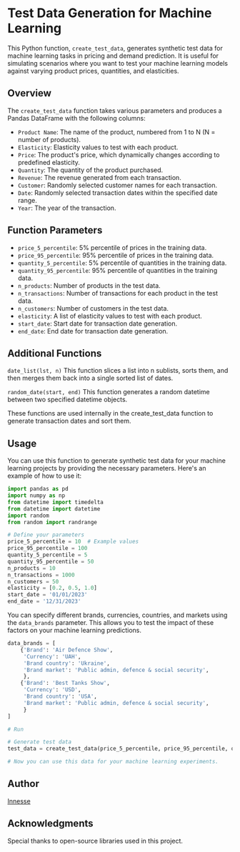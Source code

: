 # Test Data Generation for Machine Learning

This Python function, `create_test_data`, generates synthetic test data for machine learning tasks in pricing and demand prediction. It is useful for simulating scenarios where you want to test your machine learning models against varying product prices, quantities, and elasticities.

## Overview

The `create_test_data` function takes various parameters and produces a Pandas DataFrame with the following columns:

- `Product Name`: The name of the product, numbered from 1 to N (N = number of products).
- `Elasticity`: Elasticity values to test with each product.
- `Price`: The product's price, which dynamically changes according to predefined elasticity.
- `Quantity`: The quantity of the product purchased.
- `Revenue`: The revenue generated from each transaction.
- `Customer`: Randomly selected customer names for each transaction.
- `Date`: Randomly selected transaction dates within the specified date range.
- `Year`: The year of the transaction.

## Function Parameters

- `price_5_percentile`: 5% percentile of prices in the training data.
- `price_95_percentile`: 95% percentile of prices in the training data.
- `quantity_5_percentile`: 5% percentile of quantities in the training data.
- `quantity_95_percentile`: 95% percentile of quantities in the training data.
- `n_products`: Number of products in the test data.
- `n_transactions`: Number of transactions for each product in the test data.
- `n_customers`: Number of customers in the test data.
- `elasticity`: A list of elasticity values to test with each product.
- `start_date`: Start date for transaction date generation.
- `end_date`: End date for transaction date generation.

## Additional Functions
`date_list(lst, n)`
This function slices a list into n sublists, sorts them, and then merges them back into a single sorted list of dates.

`random_date(start, end)`
This function generates a random datetime between two specified datetime objects.

These functions are used internally in the create_test_data function to generate transaction dates and sort them.

## Usage

You can use this function to generate synthetic test data for your machine learning projects by providing the necessary parameters. Here's an example of how to use it:

```python
import pandas as pd
import numpy as np
from datetime import timedelta
from datetime import datetime
import random
from random import randrange

# Define your parameters
price_5_percentile = 10  # Example values
price_95_percentile = 100
quantity_5_percentile = 5
quantity_95_percentile = 50
n_products = 10
n_transactions = 1000
n_customers = 50
elasticity = [0.2, 0.5, 1.0]
start_date = '01/01/2023'
end_date = '12/31/2023'
```

You can specify different brands, currencies, countries, and markets using the `data_brands` parameter. This allows you to test the impact of these factors on your machine learning predictions.

```python
data_brands = [
    {'Brand': 'Air Defence Show',
     'Currency': 'UAH',
     'Brand country': 'Ukraine',
     'Brand market': 'Public admin, defence & social security',
     },
    {'Brand': 'Best Tanks Show',
     'Currency': 'USD',
     'Brand country': 'USA',
     'Brand market': 'Public admin, defence & social security',
     }
]

# Run 

# Generate test data
test_data = create_test_data(price_5_percentile, price_95_percentile, quantity_5_percentile, quantity_95_percentile, n_products, n_transactions, n_customers, elasticity, start_date, end_date)

# Now you can use this data for your machine learning experiments.
```

## Author
[Innesse](https://github.com/Innesse) 


## Acknowledgments
Special thanks to open-source libraries used in this project.
